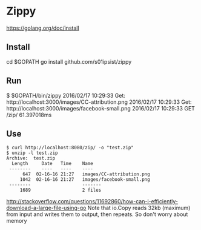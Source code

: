 # Zippy

https://golang.org/doc/install

## Install
cd $GOPATH
go install github.com/s01ipsist/zippy

## Run
$ $GOPATH/bin/zippy
2016/02/17 10:29:33 Get:  http://localhost:3000/images/CC-attribution.png
2016/02/17 10:29:33 Get:  http://localhost:3000/images/facebook-small.png
2016/02/17 10:29:33 GET /zip/ 61.397018ms

## Use

```
$ curl http://localhost:8080/zip/ -o "test.zip"
$ unzip -l test.zip
Archive:  test.zip
  Length     Date   Time    Name
 --------    ----   ----    ----
      647  02-16-16 21:27   images/CC-attribution.png
     1042  02-16-16 21:27   images/facebook-small.png
 --------                   -------
     1689                   2 files
```

http://stackoverflow.com/questions/11692860/how-can-i-efficiently-download-a-large-file-using-go
Note that io.Copy reads 32kb (maximum) from input and writes them to output, then repeats. So don't worry about memory
